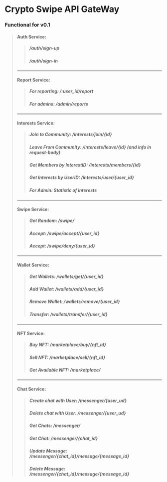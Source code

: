 # Crypto Swipe API GateWay
### Functional for v0.1
> #### Auth Service:
> > ##### /auth/sign-up
> > ##### /auth/sign-in
> ______
> #### Report Service:
> >##### For reporting: /:user_id/report
> >##### For admins: /admin/reports
> _____
> #### Interests Service:
> > ##### Join to Community: /interests/join/{id} 
> > ##### Leave From Community: /interests/leave/{id} (and info in request-body)
> > ##### Get Members by InterestID: /interests/members/{id}
> > ##### Get Interests by UserID: /interests/user/{user_id}
> > ##### For Admin: Statistic of Interests
> _____
> #### Swipe Service:
> > ##### Get Random: /swipe/
> > ##### Accept: /swipe/accept/{user_id}
> > ##### Accept: /swipe/deny/{user_id}
> ______
> #### Wallet Service:
> > ##### Get Wallets: /wallets/get/{user_id}
> > ##### Add Wallet: /wallets/add/{user_id}
> > ##### Remove Wallet: /wallets/remove/{user_id}
> > ##### Transfer: /wallets/transfer/{user_id}
> _______
> #### NFT Service:
> > ##### Buy NFT: /marketplace/buy/{nft_id}
> > ##### Sell NFT: /marketplace/sell/{nft_id}
> > ##### Get Available NFT: /marketplace/
> ______
> #### Chat Service:
> > ##### Create chat with User: /messenger/{user_ud}
> > ##### Delete chat with User: /messenger/{user_ud}
> > ##### Get Chats: /messenger/
> > ##### Get Chat: /messenger/{chat_id}
> > ##### Update Message: /messenger/{chat_id}/message/{message_id}
> > ##### Delete Message: /messenger/{chat_id}/message/{message_id}
